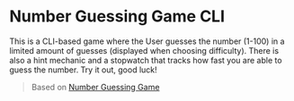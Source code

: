 # Number Guessing Game CLI
This is a CLI-based game where the User guesses the number (1-100) in a limited amount of guesses (displayed when choosing difficulty). There is also a hint mechanic and a stopwatch that tracks how fast you are able to guess the number. Try it out, good luck! 
> Based on [Number Guessing Game](https://roadmap.sh/projects/number-guessing-game) 
